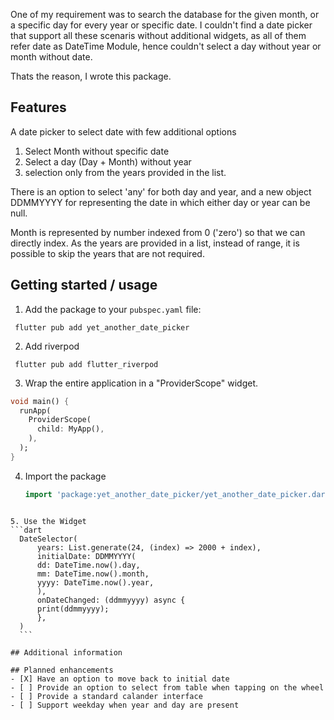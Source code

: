 
One of my requirement was to search the database for the given month, or a specific day for every year or specific date. I couldn't find a date picker that support all these scenaris without additional widgets, as all of them refer date as DateTime Module, hence couldn't select a day without year or month without date. 

Thats the reason, I wrote this package. 

## Features

A date picker to select date with few additional options
1. Select Month  without specific date
2. Select a day (Day + Month) without year
3. selection only from the years provided in the list.

There is an option to select 'any' for both day and year, and a new object DDMMYYYY for representing the date in which either day or year can be null.

Month is represented by number indexed from 0 ('zero') so that we can directly index.
As the years are provided in a list, instead of range, it is possible to skip the years that are not required.

## Getting started / usage

1. Add the package to your `pubspec.yaml` file:

  ```
   flutter pub add yet_another_date_picker
  ```

2. Add riverpod

  ```
   flutter pub add flutter_riverpod
  ```

3. Wrap the entire application in a "ProviderScope" widget.
  ```dart
  void main() {
    runApp(
      ProviderScope(
        child: MyApp(),
      ),
    );
  }
  ```
4. Import the package 
   ```dart
   import 'package:yet_another_date_picker/yet_another_date_picker.dart';
  ```

5. Use the Widget
  ```dart
    DateSelector(
        years: List.generate(24, (index) => 2000 + index),
        initialDate: DDMMYYYY(
        dd: DateTime.now().day,
        mm: DateTime.now().month,
        yyyy: DateTime.now().year,
        ),
        onDateChanged: (ddmmyyyy) async {
        print(ddmmyyyy);
        },
    )
    ```

## Additional information

## Planned enhancements
- [X] Have an option to move back to initial date
- [ ] Provide an option to select from table when tapping on the wheel
- [ ] Provide a standard calander interface 
- [ ] Support weekday when year and day are present

